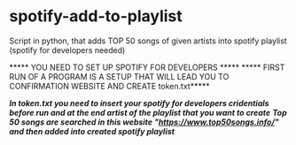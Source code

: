 # spotify-add-to-playlist
Script in python, that adds TOP 50 songs of given artists into spotify playlist (spotify for developers needed)

***** YOU NEED TO SET UP SPOTIFY FOR DEVELOPERS *****
***** FIRST RUN OF A PROGRAM IS A SETUP THAT WILL LEAD YOU TO CONFIRMATION WEBSITE AND CREATE token.txt*****

*****In token.txt you need to insert your spotify for developers cridentials before run and at the end artist of the playlist that you want to create*****
*****Top 50 songs are searched in this website "https://www.top50songs.info/" and then added into created spotify playlist*****
